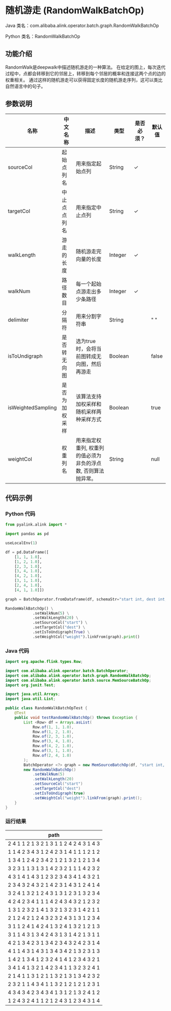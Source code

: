 # 随机游走 (RandomWalkBatchOp)
Java 类名：com.alibaba.alink.operator.batch.graph.RandomWalkBatchOp

Python 类名：RandomWalkBatchOp


## 功能介绍
RandomWalk是deepwalk中描述随机游走的一种算法。
在给定的图上，每次迭代过程中，点都会转移到它的邻居上，转移到每个邻居的概率和连接这两个点的边的权重相关。
通过这样的随机游走可以获得固定长度的随机游走序列，这可以类比自然语言中的句子。

## 参数说明

| 名称 | 中文名称 | 描述 | 类型 | 是否必须？ | 默认值 |
| --- | --- | --- | --- | --- | --- |
| sourceCol | 起始点列名 | 用来指定起始点列 | String | ✓ |  |
| targetCol | 中止点点列名 | 用来指定中止点列 | String | ✓ |  |
| walkLength | 游走的长度 | 随机游走完向量的长度 | Integer | ✓ |  |
| walkNum | 路径数目 | 每一个起始点游走出多少条路径 | Integer | ✓ |  |
| delimiter | 分隔符 | 用来分割字符串 | String |  | " " |
| isToUndigraph | 是否转无向图 | 选为true时，会将当前图转成无向图，然后再游走 | Boolean |  | false |
| isWeightedSampling | 是否为加权采样 | 该算法支持加权采样和随机采样两种采样方式 | Boolean |  | true |
| weightCol | 权重列名 | 用来指定权重列, 权重列的值必须为非负的浮点数, 否则算法抛异常。 | String |  | null |



## 代码示例
### Python 代码
```python
from pyalink.alink import *

import pandas as pd

useLocalEnv(1)

df = pd.DataFrame([
    [1, 1, 1.0],
    [1, 2, 1.0],
    [2, 3, 1.0],
    [3, 4, 1.0],
    [4, 2, 1.0],
    [3, 1, 1.0],
    [2, 4, 1.0],
    [4, 1, 1.0]])

graph = BatchOperator.fromDataframe(df, schemaStr="start int, dest int, weight double")

RandomWalkBatchOp() \
			.setWalkNum(5) \
			.setWalkLength(20) \
			.setSourceCol("start") \
			.setTargetCol("dest") \
			.setIsToUndigraph(True) \
			.setWeightCol("weight").linkFrom(graph).print()
```
### Java 代码
```java
import org.apache.flink.types.Row;

import com.alibaba.alink.operator.batch.BatchOperator;
import com.alibaba.alink.operator.batch.graph.RandomWalkBatchOp;
import com.alibaba.alink.operator.batch.source.MemSourceBatchOp;
import org.junit.Test;

import java.util.Arrays;
import java.util.List;

public class RandomWalkBatchOpTest {
	@Test
	public void testRandomWalkBatchOp() throws Exception {
		List <Row> df = Arrays.asList(
			Row.of(1, 1, 1.0),
			Row.of(1, 2, 1.0),
			Row.of(2, 3, 1.0),
			Row.of(3, 4, 1.0),
			Row.of(4, 2, 1.0),
			Row.of(3, 1, 1.0),
			Row.of(2, 4, 1.0)
		);
		BatchOperator <?> graph = new MemSourceBatchOp(df, "start int, dest int, weight double");
		new RandomWalkBatchOp()
			.setWalkNum(5)
			.setWalkLength(20)
			.setSourceCol("start")
			.setTargetCol("dest")
			.setIsToUndigraph(true)
			.setWeightCol("weight").linkFrom(graph).print();
	}
}
```
### 运行结果
|path|
|----|
|2 4 1 1 2 1 3 2 1 3 1 1 2 4 2 4 3 1 4 3|
|1 1 4 2 3 4 3 1 2 4 2 3 1 4 1 1 1 2 1 2|
|1 3 4 1 2 4 2 3 4 2 1 2 1 3 2 1 2 1 3 4|
|3 2 3 1 1 3 1 3 1 4 2 3 2 1 1 1 4 2 3 2|
|4 3 1 4 1 4 3 1 2 3 2 3 4 3 4 1 4 3 2 1|
|2 3 4 3 2 4 3 2 1 4 2 3 1 4 3 1 2 4 1 4|
|3 2 4 1 3 2 1 2 4 3 1 3 1 2 3 1 3 2 3 4|
|4 2 4 2 3 4 1 1 1 4 2 4 3 4 3 2 1 2 3 2|
|1 3 1 2 3 2 1 4 1 3 2 1 3 2 3 1 4 2 1 1|
|2 1 2 4 2 1 2 4 3 2 3 2 4 3 1 3 1 2 3 4|
|3 1 1 2 4 1 4 2 4 1 3 2 4 1 3 2 1 2 1 3|
|3 1 1 4 3 1 3 4 2 4 3 1 3 1 4 2 1 3 1 1|
|4 2 1 3 4 2 3 1 3 4 2 3 4 3 2 4 2 3 1 4|
|4 1 1 4 3 1 4 3 1 3 4 3 4 2 1 3 2 3 1 3|
|1 4 2 1 3 4 1 2 3 2 4 1 4 1 2 3 4 3 2 1|
|3 4 1 4 1 3 2 1 4 2 3 4 1 1 3 2 3 2 4 1|
|2 1 4 1 1 3 1 2 1 1 3 2 1 3 1 3 4 2 3 2|
|2 3 2 1 1 4 3 4 1 1 3 2 1 2 1 2 1 2 3 1|
|4 3 4 3 4 2 3 4 3 4 1 3 1 2 1 3 2 4 1 2|
|1 2 4 3 2 4 1 1 2 1 2 4 3 1 2 3 4 3 1 4|
